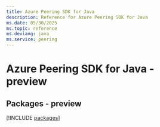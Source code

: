 ```yaml
---
title: Azure Peering SDK for Java
description: Reference for Azure Peering SDK for Java
ms.date: 05/30/2025
ms.topic: reference
ms.devlang: java
ms.service: peering
---
```

# Azure Peering SDK for Java - preview
## Packages - preview
[!INCLUDE [packages](peering-index.md)]